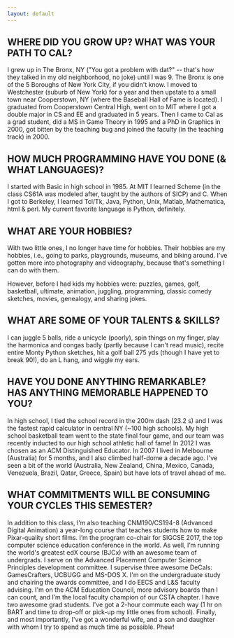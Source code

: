 ```yaml
---
layout: default
---
```


## WHERE DID YOU GROW UP? WHAT WAS YOUR PATH TO CAL?

I grew up in The Bronx, NY ("You got a problem with dat?" -- that's
how they talked in my old neighborhood, no joke) until I was 9. The
Bronx is one of the 5 Boroughs of New York City, if you didn't know. I
moved to Westchester (suburb of New York) for a year and then upstate
to a small town near Cooperstown, NY (where the Baseball Hall of Fame
is located). I graduated from Cooperstown Central High, went on to MIT
where I got a double major in CS and EE and graduated in 5 years. Then
I came to Cal as a grad student, did a MS in Game Theory in 1995 and a
PhD in Graphics in 2000, got bitten by the teaching bug and joined the
faculty (in the teaching track) in 2000.

## HOW MUCH PROGRAMMING HAVE YOU DONE (& WHAT LANGUAGES)?

I started with Basic in high school in 1985. At MIT I learned Scheme
(in the class CS61A was modeled after, taught by the authors of SICP)
and C. When I got to Berkeley, I learned Tcl/Tk, Java, Python, Unix,
Matlab, Mathematica, html & perl.  My current favorite language is
Python, definitely.

## WHAT ARE YOUR HOBBIES?

With two little ones, I no longer have time for hobbies. Their hobbies
are my hobbies, i.e., going to parks, playgrounds, museums, and biking
around. I've gotten more into photography and videography, because
that's something I can do with them.

However, before I had kids my hobbies were: puzzles, games, golf,
basketball, ultimate, animation, juggling, programming, classic comedy
sketches, movies, genealogy, and sharing jokes.

## WHAT ARE SOME OF YOUR TALENTS & SKILLS?

I can juggle 5 balls, ride a unicycle (poorly), spin things on my
finger, play the harmonica and congas badly (partly because I can't read
music), recite entire Monty Python sketches, hit a golf ball 275 yds
(though I have yet to break 90!), do an L hang, and wiggle my ears.

## HAVE YOU DONE ANYTHING REMARKABLE? HAS ANYTHING MEMORABLE HAPPENED TO YOU?

In high school, I tied the school record in the 200m dash (23.2 s) and
I was the fastest rapid calculator in central NY (~100 high schools).
My high school basketball team went to the state final four game, and
our team was recently inducted to our high school athletic hall of
fame!  In 2012 I was chosen as an ACM Distinguished Educator. In 2007 I
lived in Melbourne (Australia) for 5 months, and I also climbed
half-dome a decade ago.  I've seen a bit of the world (Australia, New
Zealand, China, Mexico, Canada, Venezuela, Brazil, Qatar, Greece,
Spain) but have lots of travel ahead of me.

## WHAT COMMITMENTS WILL BE CONSUMING YOUR CYCLES THIS SEMESTER?

In addition to this class, I’m also teaching CNM190/CS194-8 (Advanced
Digital Animation) a year-long course that teaches students how to make
Pixar-quality short films. I’m the program co-chair for SIGCSE 2017, the
top computer science education conference in the world. As well, I’m
running the world's greatest edX course (BJCx) with an awesome team of
undergrads.  I serve on the Advanced Placement Computer Science Principles
development committee.  I supervise three awesome DeCals: GamesCrafters,
UCBUGG and MS-DOS X. I'm on the undergraduate study and chairing the awards
committee, and I do EECS and L&S faculty advising. I'm on the ACM Education
Council, more advisory boards than I can count, and I’m the local faculty
champion of our CSTA chapter.  I have two awesome grad students. I've
got a 2-hour commute each way (1 hr on BART and time to drop-off or pick-up
my little ones from school).  Finally, and most importantly, I've got a
wonderful wife, and a son and daughter with whom I try to spend as much time
as possible. Phew!
